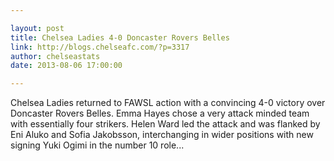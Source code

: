 ```yaml
---

layout: post
title: Chelsea Ladies 4-0 Doncaster Rovers Belles
link: http://blogs.chelseafc.com/?p=3317
author: chelseastats
date: 2013-08-06 17:00:00

---
```


Chelsea Ladies returned to FAWSL action with a convincing 4-0 victory over Doncaster Rovers Belles. Emma Hayes chose a very attack minded team with essentially four strikers. Helen Ward led the attack and was flanked by Eni Aluko and Sofia Jakobsson, interchanging in wider positions with new signing Yuki Ogimi in the number 10 role...
